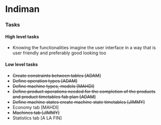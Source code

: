# Indiman

### Tasks
#### High level tasks
 - Knowing the functionalities imagine the user interface in a way that is user friendly and preferably good looking too
 #### Low level tasks
 - <del>Create constraints between tables [ADAM]</del>
 - <del>Define operation types [ADAM]</del>
 - <del>Define machine types, models [MAHDI]</del>
 - <del>Define product operations needed for the completion of the products and product timetables fab plan [ADAM]</del>
 - <del>Define machine states create machine state timetables [JIMMY]</del>
 - Economy tab [MAHDI]
 - <del>Machines tab [JIMMY]</del>
 - Statistics tab [A LA FIN]
